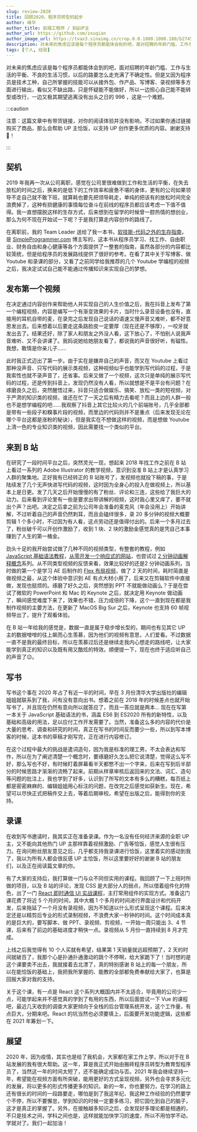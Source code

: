 ```yaml
---
slug: review-2020
title: 回顾2020，程序员转型的起步
author: 峰华
author_title: 前端工程师 / B站UP主
author_url: https://github.com/zxuqian
author_image_url: https://tvax3.sinaimg.cn/crop.0.0.1080.1080.180/b2745d44ly8g8s4muqeggj20u00u0n0k.jpg?KID=imgbed,tva&Expires=1582389585&ssig=EvXmyu%2FXsX
description: 对未来的焦虑应该是每个程序员都能体会到的吧，面对招聘的年龄门槛、工作与生活的平衡、不良的生活习惯，以后的路要怎么走充满了不确定性。但是又因为程序员是技术工种，自己所掌握的技能可以从接外包、作产品、写博客、录视频等多方面进行输出，看似又不缺出路，只是怀疑能不能做好，所以一边担心自己能不能转型或改行，一边又极其期望逃离没有出头之日的 996 ，这是一个难题。
tags: [个人, 经验]
---
```


对未来的焦虑应该是每个程序员都能体会到的吧，面对招聘的年龄门槛、工作与生活的平衡、不良的生活习惯，以后的路要怎么走充满了不确定性。但是又因为程序员是技术工种，自己所掌握的技能可以从接外包、作产品、写博客、录视频等多方面进行输出，看似又不缺出路，只是怀疑能不能做好，所以一边担心自己能不能转型或改行，一边又极其期望逃离没有出头之日的 996 ，这是一个难题。
<!-- truncate -->
:::caution

注意：这篇文章中有带货链接，对你的阅读体验并没有影响，不过如果你通过链接购买了商品，那么会帮助 UP 主恰饭，以支持 UP 创作更多优质的内容。谢谢支持🍙！

:::

## 契机

2019 年我再一次从公司离职，感觉在公司里很难做到工作和生活的平衡，在失去放松的时间之后，换来的是低下的工作效率和疲惫不堪的身体，更有的公司如果领导不走自己就不敢下班，就算耗也要先把领导耗走，单纯的把该有的放松时间完全浪费掉了，这种有损健康的事情每位奋斗在前线的程序员都应该考虑一下值不值得。我一直想摆脱这样的生存方式，后来想到在留学的时候曾一腔热情的想创业，那么为何不现在开始试一下呢？于是我打算走内容创作的路线了。

在离职前，我的 Team Leader 送给了我一本书，[软技能-代码之外的生存指南](https://union-click.jd.com/jdc?e=&p=AyIGZRtaEAYUBFYYXRUyEgZQHV8XABYAXR5rUV1KWQorAlBHU0VeBUVNR0ZbSkdETlcNVQtHRVNSUVNLXANBRA1XB14DS10cQQVYD21XHgdUHl0RABADUhNeJVVuWg5DUkpRcXQzEgZ9SlVxV2g6XXIeC2UaaxUDEwRXGlwTAxs3ZRtcJUN8DlYaWBIyEzdVHFodBxoAXBxcHQYRN1IbUiUCGwBVElsSBhoOXXUaJTIiBGUraxUyETcXdVIQV0VSXBIOEwFGBFBIC0ELE1NdGwxACkUFABJZQgZHN1caWhEL)，是 [SimpleProgrammer.com](https://simpleprogrammer.com/) 博主写的，这本书从程序员学习、找工作、自由职业、财务自由和身心健康等各个方面提供了一整套的指南，虽然各部分的内容都比较笼统，但是给程序员的发展路线提供了很好的参考。在看了其中关于写博客、做 Youtube 和录课的部分，又看了之前同学给我推荐的几个 Youtube 学编程的视频之后，我决定试试自己能不能通过传播知识来实现自己的梦想。

## 发布第一个视频

在决定通过内容创作来帮助他人并实现自己的人生价值之后，我在抖音上发布了第一个编程视频，内容是编写一个有渐变效果的卡片，当时什么录音设备也没有，直接用的耳机自带的麦，在录完之后发现自己说话的语速又慢声音又难听，都不好意思发出去。后来想着以后要走这条路脸皮一定要厚（现在还是不够厚），一咬牙就发出去了。结果还好，除了家人和朋友之外没人看，这下放心了，不怕别人说我声音难听、又不会讲课了。我妈说她给她朋友看了，都说我的声音很好听，有磁性。我想，敢情是你亲儿子……

此时我正式迈出了第一步。由于实在是嫌弃自己的声音，而又在 Youtube 上看过那种没声音、只写代码的展示类视频，这种视频似乎也能学到写代码的过程，于是我索性也就不录声音了，还省事。后来又做了一个视频，这次只是单纯的展示写代码的过程，还是传到抖音上，发现仍然没有人看，所以就想是不是平台有问题？在琢磨良久之后，突然醒悟过来，抖音只适合做娱乐、搞笑、放松一类的短视频，对于严肃的知识类的视频，谁还在忙了一天之后有精力去看呢？而且上边的人群一般也不是想学编程的吧……我观察了抖音上其它比较火的几个前端账号，几乎全部都是带有一些段子和糗事片段的视频，而里边的代码则并不是重点（后来发现无论在哪个平台这都是涨粉的秘诀），但是我实在不想做这样的视频，而是想做 Youtube 上清一色的专业知识类的视频，因此需要找一个类似的平台。

## 来到 B 站

在研究了一段时间平台之后，突然灵光一现，想起来 2018 年找工作之前在 B 站上看过一系列的 Adobe Illustrator 的教学视频，意识到没准 B 站上才是认真学习人群的聚集地。正好我有已经转正的 B 站账号了，发视频也就投下稿的事，于是陆续发了几个无声快进写代码的视频，这时因为全身心的投入在做视频上，所以基本上是日更。发了几天之后开始慢慢的有了粉丝、评论和三连，这些给了我巨大的动力。后来看到评论里有一些是要求出带讲解的视频，这时我心里又痒了，要不就出个声？出吧。决定之后拿之前为公司年会准备的麦克风（年会没用上）开始讲解，不过听着自己的声音仍然刺耳，而且会磕绊很多，录 20 多分钟的视频大概要剪辑 1 个多小时，不过因为有人看，这点劳动还是值得付出的。后来一个多月过去了，粉丝破千可以开创作激励了，收到 1 块、2 块的激励金感觉真的是凭自己本事赚到了人生的第一桶金。

劲头十足的我开始尝试做了几种不同的视频类型，有整套的教程，例如 [JavaScript 基础语法教程](https://www.bilibili.com/video/BV1P741147CT/)，[从零开发一个响应式的网站](https://www.bilibili.com/video/BV117411n7R1/)，也尝试过 [2 分钟动画解释概念](https://www.bilibili.com/video/BV18p411A7JB/)系列。从不同类型视频的反馈来看，效果比较好的还是2 分钟动画系列，当时做的第一个是学习 AE 后制作的 [Flex 布局视频](https://www.bilibili.com/video/BV1P7411m7Nu/)，做了 2 天的时间，耗时简直是做视频之最，从这个体验中意识到 AE 有点大材小用了，后来又在剪辑软件中直接做，发现也挺烦的。琢磨了好久之后，突然想到 PPT 不就能做动画么？于是在尝试了微软的 PowerPoint 和 Mac 的 Keynote 之后，就决定用 Keynote 做动画了，瞬间感觉难度下来了，效果也不错，压力成倍的下降，这个一直到现在都是我制作视频的主要方法，在更新了 MacOS Big Sur 之后，Keynote 也支持 60 帧视频导出了，提升了观看体验。

在 B 站一年给我的感觉是，数据一直是属于稳步增长型的，期间也有见其它 UP 主的数据噌噌的往上飙而心生羡慕，因为他们的视频有意思，人们爱看。不过数据一直不是我的最终目标，所以在羡慕过后还是继续走我内心想走的路线吧，让大家能学到真正的知识以及既有用又酷炫的特效。顺便提一下，现在也终于适应听自己的声音了😉。

## 写书

写书这个事在 2020 年占了有近一半的时间，早在 3 月份清华大学出版社的编辑姐姐就联系到了我，问有没有意向出书。想着之前在 2018 年的时候差点也就开始写书了，并且现在仍然有意向所以就答应了，而且一答应就是两本... 现在在写第一本关于 JavaScript 基础语法的书，涵盖 ES6 到 ES2020 所有的新特性，以及基础和高级的用法，足以应付工作开发需要了。当然，准备这么多的内容的代价是大量的思考、调查和研究的时间，真正在写书的时间反而要少一些，所以到写本博客的时候，这本书的草稿才刚写完，正在进行内容修订。

在这个过程中最大的挑战是遣词造句，因为我是标准的理工男，不太会表达和写作，所以在为了阐述清楚一个概念时，要琢磨好久怎么把它说清楚，觉得这么写不好，那么写也不好，有时候盯着屏幕看半天都憋不出一个字来，后来在写到后半部分的时候思路才渐渐的流畅了起来。前期从样章审核后返回来的文法、词汇、造句等问题的批注上，我也学到了好多，认识到了所写的文本有多么的糟糕，每页纸上都是密密麻麻的、编辑姐姐用心标注的问题，在改完之后感觉如获新生。现在，希望可以尽快正式把稿件交上去，等着后期审校。希望在出版之后，能得到你的支持。

## 录课

在收到写书邀请时，我其实正在准备录课。作为一名没有任何经济来源的全职 UP 主，又不能向其他热门 UP 主那样靠着视频激励、广告等恰饭，感觉人生很有压力。在询问粉丝朋友意见之后，几乎都支持我录课进行恰饭，这里着实的感动到我了，我以为所有人都会很反感 UP 主恰饭，所以这里要好好的谢谢 B 站的朋友们，以及正在阅读篇文章的你。

有了大家的支持后，我打算做一门与众不同但实用的课程。我回顾了一下上班时所做的项目，以及 B 站的评论，发现 CSS 是大部分人的弱点，所以借着组件化的特色，出了一门 [React 即时通信 UI 实战课程](https://study.163.com/course/courseMain.htm?courseId=1210022809&share=2&shareId=480000002172128)，主打常用组件的实现方式。准备这门课花费了将近 5 个月的时间，其中大概 1 个多月的时间进行界面设计和代码开发，后来拖延了一个月没有录视频，因为不知道以什么形式呈现这个课程。后来决定还是以精剪后专业的形式录制视频，不浪费大家一秒钟的时间。这个时间成本真的是巨大的，要写脚本、做 PPT、录视频、剪视频，一开始一周只能出 3、4 节课，后来有了前边的基础进度才稍快一点。录视频从 5 月份一直持续到 8 月才完成。

上线之后我觉得有 10 个人买就有希望，结果第 1 天销量就远超预期了，2 天的时间就破百了，我那个心是扑通扑通激动的跳个不停啊，给大家跪下了！当时想的是这个课要卖不出去，我就接着去北漂了，真的特别感谢 B 站上的每一个朋友，所以在能恰饭的基础上，我把我所掌握的、能教的全部都免费奉献给大家了，也算是回报大家对我的支持。

关于这个课，有一点是 React 这个系列大概国内并不太适合，毕竟用的公司少一点，可能学起来并不感觉真的学到了有用的东西，所以后面尝试一下 Vue 的课程吧，最近几天收到的调查大家更倾向于全栈的后台管理系统开发，这个工作量，有点巨大，分期来吧。React 的坑当然也必须要填上，后面要开发功能逻辑，这些都在 2021 年筹划一下。

## 展望

2020 年，因为疫情，其实也是给了我机会，大家都在家工作上学，所以对于在 B 站发展的我有很大帮助。这一年，算是我正式开始由搬砖程序员转型为教育型程序员了，当然这一年的时间太短了，还不能确定成功与否。2021 年我会继续坚持一年，希望能在视频方面有所突破，能用更好的方式呈现视频，另外也会寻求多元化的发展，将以更多的形式传播更多的知识。新的一年，你也要努力，在学习的路上还有很长的时间的一段路要走，哪怕是到了我这年纪、我这种工作经验的仍然要学个不停，所以不要懈怠，学到知识的时候一定要多练习，把它固化到自己的脑子，这才是真正的掌握了。另外，在接触越多知识之后，会发现好多理论都是相通的，不只是技术之间，学科之间也是，这样就能加快学习的速度，所以不用怕学不动，学就对了。我们一起加油！

<!-- [>> 在 B 站参与讨论]() -->

